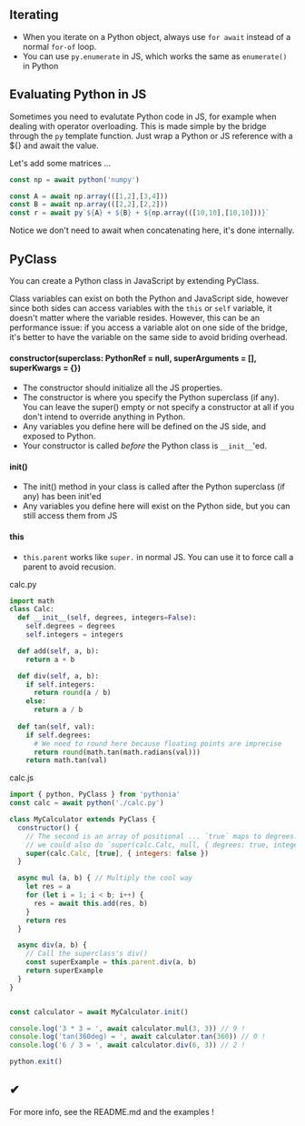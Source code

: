 ## Iterating

* When you iterate on a Python object, always use `for await` instead of a normal `for-of` loop.
* You can use `py.enumerate` in JS, which works the same as `enumerate()` in Python

## Evaluating Python in JS

Sometimes you need to evalutate Python code in JS, for example when dealing with operator overloading.
This is made simple by the bridge through the `py` template function. Just wrap a Python or JS reference
with a ${} and await the value.

Let's add some matrices ...

```js
const np = await python('numpy')

const A = await np.array(([1,2],[3,4]))
const B = await np.array(([2,2],[2,2]))
const r = await py`${A} + ${B} + ${np.array(([10,10],[10,10]))}`
```

Notice we don't need to await when concatenating here, it's done internally.

## PyClass


You can create a Python class in JavaScript by extending PyClass.

Class variables can exist on both the Python and JavaScript side, however since both sides can access 
variables with the `this` or `self` variable, it doesn't matter where the variable resides. 
However, this can be an performance issue: if you access a variable alot on one side of the bridge,
it's better to have the variable on the same side to avoid briding overhead.


#### constructor(superclass: PythonRef = null, superArguments = [], superKwargs = {})

* The constructor should initialize all the JS properties.
* The constructor is where you specify the Python superclass (if any). You can leave the super() empty or not specify a constructor at all if you don't intend to override anything in Python.
* Any variables you define here will be defined on the JS side, and exposed to Python.
* Your constructor is called *before* the Python class is `__init__`'ed.

#### init()

* The init() method in your class is called after the Python superclass (if any) has been init'ed
* Any variables you define here will exist on the Python side, but you can still access them from JS

#### this

* `this.parent` works like `super.` in normal JS. You can use it to force call a parent to avoid recusion.

calc.py
```py
import math
class Calc:
  def __init__(self, degrees, integers=False):
    self.degrees = degrees
    self.integers = integers

  def add(self, a, b):
    return a + b

  def div(self, a, b):
    if self.integers:
      return round(a / b)
    else:
      return a / b
    
  def tan(self, val):
    if self.degrees:
      # We need to round here because floating points are imprecise
      return round(math.tan(math.radians(val)))
    return math.tan(val)
```

calc.js
```js
import { python, PyClass } from 'pythonia'
const calc = await python('./calc.py')

class MyCalculator extends PyClass {
  constructor() {
    // The second is an array of positional ... `true` maps to degrees. A third arg allows us to specify named arguments.
    // we could also do `super(calc.Calc, null, { degrees: true, integers: false })`
    super(calc.Calc, [true], { integers: false })
  }

  async mul (a, b) { // Multiply the cool way
    let res = a
    for (let i = 1; i < b; i++) {
      res = await this.add(res, b)
    }
    return res
  }

  async div(a, b) {
    // Call the superclass's div()
    const superExample = this.parent.div(a, b)
    return superExample
  }
}


const calculator = await MyCalculator.init()

console.log('3 * 3 = ', await calculator.mul(3, 3)) // 9 !
console.log('tan(360deg) = ', await calculator.tan(360)) // 0 !
console.log('6 / 3 = ', await calculator.div(6, 3)) // 2 !

python.exit()
```



## ✔

For more info, see the README.md and the examples !